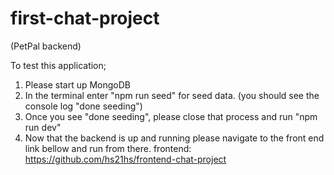 # first-chat-project
(PetPal backend)

To test this application;
1. Please start up MongoDB
2. In the terminal enter "npm run seed" for seed data. (you should see the console log "done seeding")
3. Once you see "done seeding", please close that process and run "npm run dev"
4. Now that the backend is up and running please navigate to the front end link bellow and run from there.
frontend: https://github.com/hs21hs/frontend-chat-project
